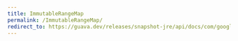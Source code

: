 ```yaml
---
title: ImmutableRangeMap
permalink: /ImmutableRangeMap/
redirect_to: https://guava.dev/releases/snapshot-jre/api/docs/com/google/common/collect/ImmutableRangeMap.html
---
```

